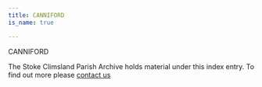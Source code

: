 ```yaml
---
title: CANNIFORD
is_name: true

---
```


CANNIFORD


The Stoke Climsland Parish Archive holds material under this index entry. To find out more please [contact us](/contact/)
